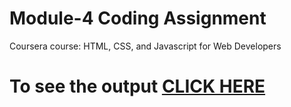 

# Module-4 Coding Assignment

Coursera course: HTML, CSS, and Javascript for Web Developers

# To see the output [CLICK HERE](https://anirudh0o7.github.io/coursera-test/module-4/index.html)

